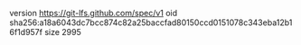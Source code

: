 version https://git-lfs.github.com/spec/v1
oid sha256:a18a6043dc7bcc874c82a25baccfad80150ccd0151078c343eba12b16f1d957f
size 2995
